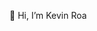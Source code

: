👋 Hi, I’m Kevin Roa

<!---
Kevin-Roa/Kevin-Roa is a ✨ special ✨ repository because its `README.md` (this file) appears on your GitHub profile.
You can click the Preview link to take a look at your changes.
--->
